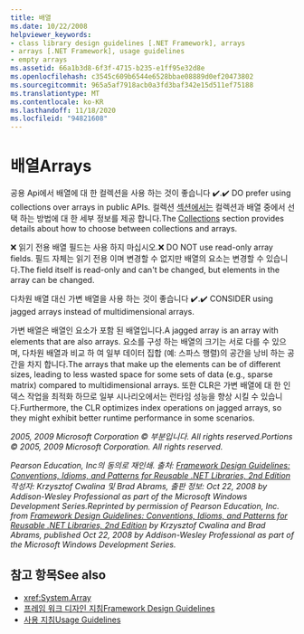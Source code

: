 ```yaml
---
title: 배열
ms.date: 10/22/2008
helpviewer_keywords:
- class library design guidelines [.NET Framework], arrays
- arrays [.NET Framework], usage guidelines
- empty arrays
ms.assetid: 66a1b3d8-6f3f-4715-b235-e1ff95e32d8e
ms.openlocfilehash: c3545c609b6544e6528bbae08889d0ef20473802
ms.sourcegitcommit: 965a5af7918acb0a3fd3baf342e15d511ef75188
ms.translationtype: MT
ms.contentlocale: ko-KR
ms.lasthandoff: 11/18/2020
ms.locfileid: "94821608"
---
```

# <a name="arrays"></a><span data-ttu-id="fbcd7-102">배열</span><span class="sxs-lookup"><span data-stu-id="fbcd7-102">Arrays</span></span>
<span data-ttu-id="fbcd7-103">공용 Api에서 배열에 대 한 컬렉션을 사용 하는 것이 좋습니다 ✔️.</span><span class="sxs-lookup"><span data-stu-id="fbcd7-103">✔️ DO prefer using collections over arrays in public APIs.</span></span> <span data-ttu-id="fbcd7-104">컬렉션 [섹션에서는](guidelines-for-collections.md) 컬렉션과 배열 중에서 선택 하는 방법에 대 한 세부 정보를 제공 합니다.</span><span class="sxs-lookup"><span data-stu-id="fbcd7-104">The [Collections](guidelines-for-collections.md) section provides details about how to choose between collections and arrays.</span></span>

 <span data-ttu-id="fbcd7-105">❌ 읽기 전용 배열 필드는 사용 하지 마십시오.</span><span class="sxs-lookup"><span data-stu-id="fbcd7-105">❌ DO NOT use read-only array fields.</span></span> <span data-ttu-id="fbcd7-106">필드 자체는 읽기 전용 이며 변경할 수 없지만 배열의 요소는 변경할 수 있습니다.</span><span class="sxs-lookup"><span data-stu-id="fbcd7-106">The field itself is read-only and can't be changed, but elements in the array can be changed.</span></span>

 <span data-ttu-id="fbcd7-107">다차원 배열 대신 가변 배열을 사용 하는 것이 좋습니다 ✔️.</span><span class="sxs-lookup"><span data-stu-id="fbcd7-107">✔️ CONSIDER using jagged arrays instead of multidimensional arrays.</span></span>

 <span data-ttu-id="fbcd7-108">가변 배열은 배열인 요소가 포함 된 배열입니다.</span><span class="sxs-lookup"><span data-stu-id="fbcd7-108">A jagged array is an array with elements that are also arrays.</span></span> <span data-ttu-id="fbcd7-109">요소를 구성 하는 배열의 크기는 서로 다를 수 있으며, 다차원 배열과 비교 하 여 일부 데이터 집합 (예: 스파스 행렬)의 공간을 낭비 하는 공간을 차지 합니다.</span><span class="sxs-lookup"><span data-stu-id="fbcd7-109">The arrays that make up the elements can be of different sizes, leading to less wasted space for some sets of data (e.g., sparse matrix) compared to multidimensional arrays.</span></span> <span data-ttu-id="fbcd7-110">또한 CLR은 가변 배열에 대 한 인덱스 작업을 최적화 하므로 일부 시나리오에서는 런타임 성능을 향상 시킬 수 있습니다.</span><span class="sxs-lookup"><span data-stu-id="fbcd7-110">Furthermore, the CLR optimizes index operations on jagged arrays, so they might exhibit better runtime performance in some scenarios.</span></span>

 <span data-ttu-id="fbcd7-111">*2005, 2009 Microsoft Corporation © 부분입니다. All rights reserved.*</span><span class="sxs-lookup"><span data-stu-id="fbcd7-111">*Portions © 2005, 2009 Microsoft Corporation. All rights reserved.*</span></span>

 <span data-ttu-id="fbcd7-112">*Pearson Education, Inc의 동의로 재인쇄. 출처: [Framework Design Guidelines: Conventions, Idioms, and Patterns for Reusable .NET Libraries, 2nd Edition](https://www.informit.com/store/framework-design-guidelines-conventions-idioms-and-9780321545619) 작성자: Krzysztof Cwalina 및 Brad Abrams, 출판 정보: Oct 22, 2008 by Addison-Wesley Professional as part of the Microsoft Windows Development Series.*</span><span class="sxs-lookup"><span data-stu-id="fbcd7-112">*Reprinted by permission of Pearson Education, Inc. from [Framework Design Guidelines: Conventions, Idioms, and Patterns for Reusable .NET Libraries, 2nd Edition](https://www.informit.com/store/framework-design-guidelines-conventions-idioms-and-9780321545619) by Krzysztof Cwalina and Brad Abrams, published Oct 22, 2008 by Addison-Wesley Professional as part of the Microsoft Windows Development Series.*</span></span>

## <a name="see-also"></a><span data-ttu-id="fbcd7-113">참고 항목</span><span class="sxs-lookup"><span data-stu-id="fbcd7-113">See also</span></span>

- <xref:System.Array>
- [<span data-ttu-id="fbcd7-114">프레임 워크 디자인 지침</span><span class="sxs-lookup"><span data-stu-id="fbcd7-114">Framework Design Guidelines</span></span>](index.md)
- [<span data-ttu-id="fbcd7-115">사용 지침</span><span class="sxs-lookup"><span data-stu-id="fbcd7-115">Usage Guidelines</span></span>](usage-guidelines.md)
